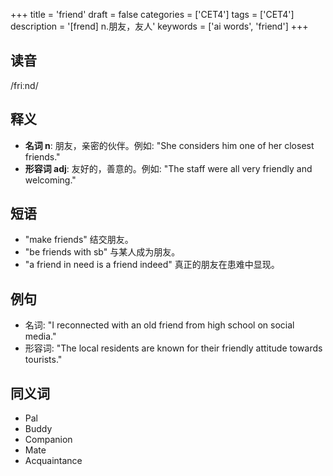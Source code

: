 +++
title = 'friend'
draft = false
categories = ['CET4']
tags = ['CET4']
description = '[frend] n.朋友，友人'
keywords = ['ai words', 'friend']
+++

## 读音
/friːnd/

## 释义
- **名词 n**: 朋友，亲密的伙伴。例如: "She considers him one of her closest friends."
- **形容词 adj**: 友好的，善意的。例如: "The staff were all very friendly and welcoming."

## 短语
- "make friends" 结交朋友。
- "be friends with sb" 与某人成为朋友。
- "a friend in need is a friend indeed" 真正的朋友在患难中显现。

## 例句
- 名词: "I reconnected with an old friend from high school on social media."
- 形容词: "The local residents are known for their friendly attitude towards tourists."

## 同义词
- Pal
- Buddy
- Companion
- Mate
- Acquaintance
